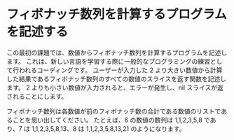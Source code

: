 # フィボナッチ数列を計算するプログラムを記述する
この最初の課題では、数値からフィボナッチ数列を計算するプログラムを記述します。 これは、新しい言語を学習する際に一般的なプログラミングの練習として行われるコーディングです。 ユーザーが入力した 2 より大きい数値から計算した結果であるフィボナッチ数列のすべての数値のスライスを返す関数を記述します。 2 よりも小さい数値が入力されると、エラーが発生し、nil スライスが返されることにします。

フィボナッチ数列は各数値が前のフィボナッチ数の合計である数値のリストであることを思い出してください。 たとえば、6 の数値の数列は 1,1,2,3,5,8 であり、7 は 1,1,2,3,5,8,13、8 は 1,1,2,3,5,8,13,21 のようになります。
